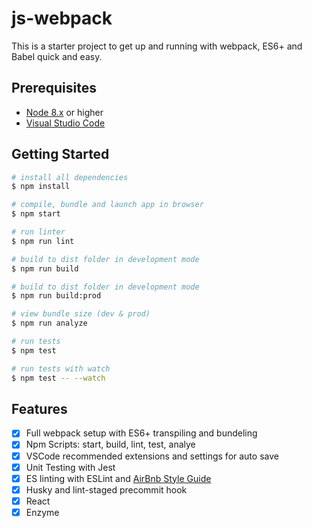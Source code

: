 # js-webpack

This is a starter project to get up and running with webpack, ES6+ and Babel quick and easy.

## Prerequisites

- [Node 8.x](https://nodejs.org/en/) or higher
- [Visual Studio Code](https://code.visualstudio.com/)

## Getting Started

```bash
# install all dependencies
$ npm install

# compile, bundle and launch app in browser
$ npm start

# run linter
$ npm run lint

# build to dist folder in development mode
$ npm run build

# build to dist folder in development mode
$ npm run build:prod

# view bundle size (dev & prod)
$ npm run analyze

# run tests
$ npm test

# run tests with watch
$ npm test -- --watch
```

## Features

- [x] Full webpack setup with ES6+ transpiling and bundeling
- [x] Npm Scripts: start, build, lint, test, analye
- [x] VSCode recommended extensions and settings for auto save
- [x] Unit Testing with Jest
- [x] ES linting with ESLint and [AirBnb Style Guide](https://github.com/airbnb/javascript)
- [x] Husky and lint-staged precommit hook
- [x] React
- [x] Enzyme

